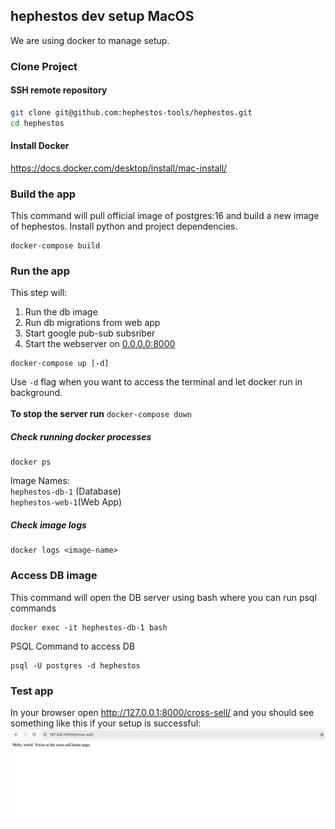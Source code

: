 ## hephestos dev setup MacOS
We are using docker to manage setup.

### Clone Project
#### SSH remote repository
```sh
git clone git@github.com:hephestos-tools/hephestos.git
cd hephestos
```

#### Install Docker
https://docs.docker.com/desktop/install/mac-install/

### Build the app
This command will pull official image of postgres:16 and build a new image of hephestos. Install python and project dependencies.
```commandline
docker-compose build
```

### Run the app
This step will:
1. Run the db image 
2. Run db migrations from web app
3. Start google pub-sub subsriber
4. Start the webserver on [0.0.0.0:8000]()
```commandline
docker-compose up [-d]
```
Use `-d` flag when you want to access the terminal and let docker run in background. <br/><br/>
**To stop the server run** `docker-compose down`

##### Check running docker processes
```commandline
docker ps
```
Image Names:<br/>
`hephestos-db-1` (Database)<br/>
`hephestos-web-1`(Web App)
##### Check image logs
```commandline
docker logs <image-name>
```

### Access DB image
This command will open the DB server using bash where you can run psql commands
```commandline
docker exec -it hephestos-db-1 bash
```
PSQL Command to access DB
```commandline
psql -U postgres -d hephestos
```

### Test app
In your browser open http://127.0.0.1:8000/cross-sell/ and you should see something like this if your setup is successful:
![img.png](img.png)
